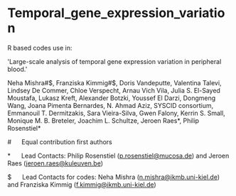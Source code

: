 # Temporal_gene_expression_variation
R based codes use in:

'Large-scale analysis of temporal gene expression variation in peripheral blood.'

Neha Mishra#$, Franziska Kimmig#$, Doris Vandeputte, Valentina Talevi, Lindsey De Commer, Chloe Verspecht, Arnau Vich Vila, Julia S. El-Sayed Moustafa, Lukasz Kreft, Alexander Botzki, Youssef El Darzi, Dongmeng Wang, Joana Pimenta Bernardes, N. Ahmad Aziz, SYSCID consortium, Emmanouil T. Dermitzakis, Sara Vieira-Silva, Gwen Falony, Kerrin S. Small, Monique M. B. Breteler, Joachim L. Schultze, Jeroen Raes*, Philip Rosenstiel*

#         Equal contribution first authors

*         Lead Contacts: Philip Rosenstiel (p.rosenstiel@mucosa.de) and Jeroen Raes (jeroen.raes@kuleuven.be)

$         Lead Contacts for codes: Neha Mishra (n.mishra@ikmb.uni-kiel.de) and Franziska Kimmig (f.kimmig@ikmb.uni-kiel.de)
